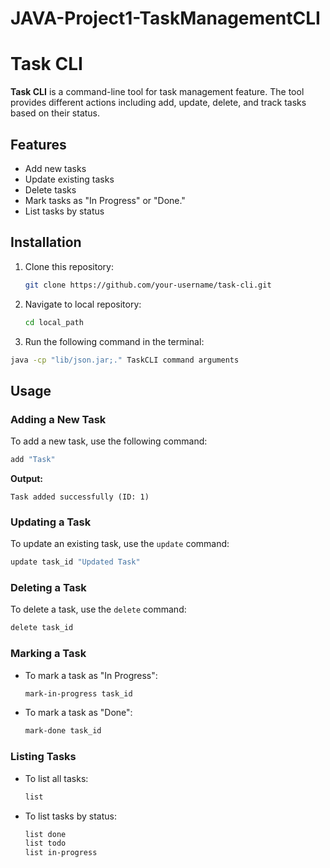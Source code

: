 # JAVA-Project1-TaskManagementCLI

# Task CLI

**Task CLI** is a command-line tool for task management feature. The tool provides different actions including add, update, delete, and track tasks based on their status.

## Features

- Add new tasks
- Update existing tasks
- Delete tasks
- Mark tasks as "In Progress" or "Done."
- List tasks by status

## Installation

1. Clone this repository:
   ```bash
   git clone https://github.com/your-username/task-cli.git
   ```
2. Navigate to local repository:
   ```bash
   cd local_path
   ```
3. Run the following command in the terminal:
  ```bash
  java -cp "lib/json.jar;." TaskCLI command arguments
  ```

## Usage

### Adding a New Task

To add a new task, use the following command:
```bash
add "Task"
```
**Output:**
```
Task added successfully (ID: 1)
```

### Updating a Task

To update an existing task, use the `update` command:
```bash
update task_id "Updated Task"
```

### Deleting a Task

To delete a task, use the `delete` command:
```bash
delete task_id
```

### Marking a Task

- To mark a task as "In Progress":
  ```bash
  mark-in-progress task_id
  ```

- To mark a task as "Done":
  ```bash
  mark-done task_id
  ```

### Listing Tasks

- To list all tasks:
  ```bash
  list
  ```

- To list tasks by status:
  ```bash
  list done
  list todo
  list in-progress
  ```


